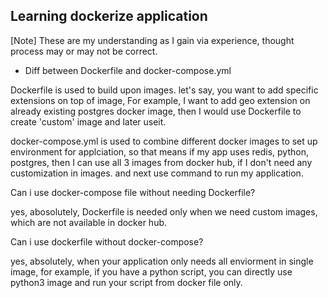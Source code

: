 ## Learning dockerize application

[Note] These are my understanding as I gain via experience, thought process may or may not be correct.

- Diff between Dockerfile and docker-compose.yml

Dockerfile is used to build upon images. let's say, you want to add specific extensions on top of image, For example, I want to add geo extension on already existing postgres docker image, then I would use Dockerfile to create 'custom' image and later useit.

docker-compose.yml is used to combine different docker images to set up environment for applciation, so that means if my app uses redis, python, postgres, then I can use all 3 images from docker hub, if I don't need any customization in images. and next use command to run my application.

Can i use docker-compose file without needing Dockerfile?

yes, abosolutely, Dockerfile is needed only when we need custom images, which are not available in docker hub.

Can i use dockerfile without docker-compose?

yes, absolutely, when your application only needs all enviorment in single image, for example, if you have a python script, you can directly use python3 image and run your script from docker file only.

